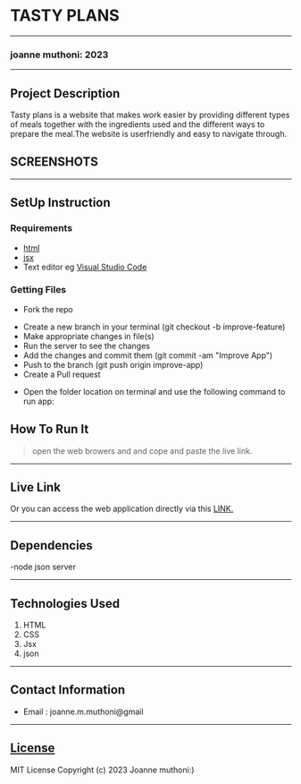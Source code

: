 # TASTY PLANS
*****
### joanne muthoni: 2023
****
## Project Description
Tasty plans is a website that makes work easier by  providing different types of meals together with the ingredients used and the different ways to prepare the meal.The website is userfriendly and easy to navigate through.
 
   

## SCREENSHOTS




********
## SetUp Instruction
### Requirements
* [html](https://www.w3schools.com/html/)
* [jsx](https://www.w3schools.com/react/react_jsx.asp)
* Text editor eg [Visual Studio Code](https://code.visualstudio.com/download)


### Getting Files
* Fork the repo
- Create a new branch in your terminal (git checkout -b improve-feature)
- Make appropriate changes in file(s)
- Run the server to see the changes
- Add the changes and commit them (git commit -am "Improve App")
- Push to the branch (git push origin improve-app)
- Create a Pull request
* Open the folder location on terminal and use the following command to run app:

## How To Run It
>  open the web browers and  and cope and paste the live link.
*****
## Live Link
Or you can access the web application directly via this [LINK.](https://final-project-site.vercel.app/)
***
## Dependencies
-node
json server
*****
## Technologies Used
1. HTML
2. CSS
3. Jsx
4. json
*****
## Contact Information
* Email : joanne.m.muthoni@gmail
*****
## [License](LICENSE)
MIT License
Copyright (c) 2023 Joanne muthoni:)
